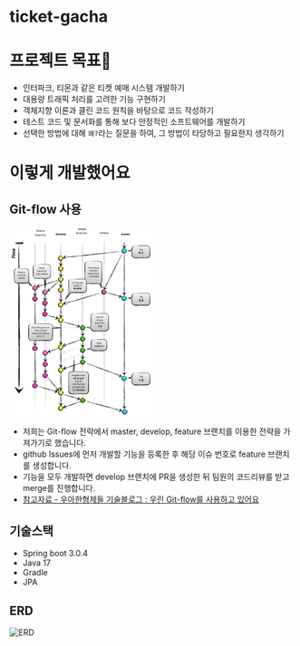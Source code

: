 # ticket-gacha
# 프로젝트 목표🙂
- 인터파크, 티몬과 같은 티켓 예매 시스템 개발하기
- 대용량 트래픽 처리를 고려한 기능 구현하기
- 객체지향 이론과 클린 코드 원칙을 바탕으로 코드 작성하기
- 테스트 코드 및 문서화를 통해 보다 안정적인 소프트웨어를 개발하기
- 선택한 방법에 대해 `왜?`라는 질문을 하여, 그 방법이 타당하고 필요한지 생각하기

# 이렇게 개발했어요

## Git-flow 사용
<img src=".assets/git-flow.png" width="50%" height="50%"/>

- 저희는 Git-flow 전략에서 master, develop, feature 브랜치를 이용한 전략을 가져가기로 했습니다.
- github Issues에 먼저 개발할 기능을 등록한 후 해당 이슈 번호로 feature 브랜치를 생성합니다.
- 기능을 모두 개발하면 develop 브랜치에 PR을 생성한 뒤 팀원의 코드리뷰를 받고 merge를 진행합니다.
- [참고자료 - 우아한형제들 기술블로그 : 우린 Git-flow를 사용하고 있어요](https://techblog.woowahan.com/2553/)

## 기술스택
- Spring boot 3.0.4
- Java 17
- Gradle
- JPA

## ERD
![ERD](.assets/ERD.PNG)
